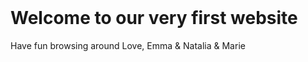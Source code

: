 <body>
  <h1>Welcome to our very first website</h1>
  Have fun browsing around
  Love, Emma & Natalia & Marie
</body>

